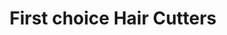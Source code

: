 ---
title: "First choice Hair Cutters"
url: /halifax/first-choice-hair-cutters/
shop: hairdresser
---